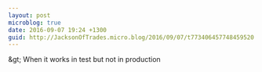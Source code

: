 ```yaml
---
layout: post
microblog: true
date: 2016-09-07 19:24 +1300
guid: http://JacksonOfTrades.micro.blog/2016/09/07/t773406457748459520.html
---
```

&amp;gt; When it works in test but not in production
